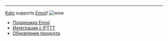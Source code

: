 ***
[Kato](https://kato.im) supports [Emoji](http://www.emoji-cheat-sheet.com/)! ![wow](https://s3.amazonaws.com/kato-share/5b7600f98fbdb4d6fb1d8c52591013a475149d6c1695c60c86e3c2d74123291/clip.png)

- [Поддержка Emoji](/articles/ru/fun/emoji-support)
- [Интеграция с IFTTT](/articles/ru/fun/ifttt-integration) 
- [Обновления продукта](/articles/ru/fun/product-updates)
